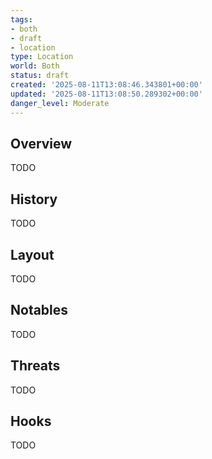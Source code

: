 ```yaml
---
tags:
- both
- draft
- location
type: Location
world: Both
status: draft
created: '2025-08-11T13:08:46.343801+00:00'
updated: '2025-08-11T13:08:50.289302+00:00'
danger_level: Moderate
---
```



## Overview

TODO
## History

TODO
## Layout

TODO
## Notables

TODO
## Threats

TODO
## Hooks

TODO
